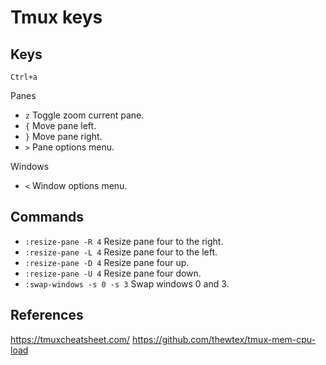 # Tmux keys

## Keys

`Ctrl+a`

Panes

- `z` Toggle zoom current pane.
- `{` Move pane left.
- `}` Move pane right.
- `>` Pane options menu.

Windows

- `<` Window options menu.

## Commands

- `:resize-pane -R 4` Resize pane four to the right.
- `:resize-pane -L 4` Resize pane four to the left.
- `:resize-pane -D 4` Resize pane four up.
- `:resize-pane -U 4` Resize pane four down.
- `:swap-windows -s 0 -s 3` Swap windows 0 and 3. 

## References

https://tmuxcheatsheet.com/
https://github.com/thewtex/tmux-mem-cpu-load
